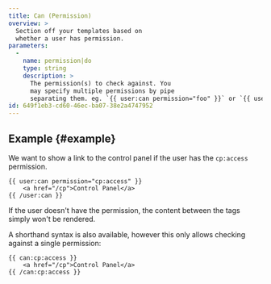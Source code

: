 ```yaml
---
title: Can (Permission)
overview: >
  Section off your templates based on
  whether a user has permission.
parameters:
  -
    name: permission|do
    type: string
    description: >
      The permission(s) to check against. You
      may specify multiple permissions by pipe
      separating them. eg. `{{ user:can permission="foo" }}` or `{{ user:can do="foo|bar" }}`
id: 649f1eb3-cd60-46ec-ba07-38e2a4747952
---
```

## Example {#example}

We want to show a link to the control panel if the user has the `cp:access` permission.

```
{{ user:can permission="cp:access" }}
    <a href="/cp">Control Panel</a>
{{ /user:can }}
```

If the user doesn't have the permission, the content between the tags simply won't be rendered.

A shorthand syntax is also available, however this only allows checking against a single permission:

```
{{ can:cp:access }}
    <a href="/cp">Control Panel</a>
{{ /can:cp:access }}
```
